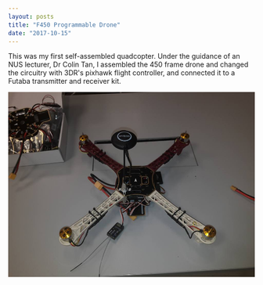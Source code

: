 ```yaml
---
layout: posts
title: "F450 Programmable Drone"
date: "2017-10-15"
---
```


This was my first self-assembled quadcopter. Under the guidance of an NUS lecturer, Dr Colin Tan, I assembled the 450 frame drone and changed the circuitry with 3DR's pixhawk flight controller, and connected it to a Futaba transmitter and receiver kit.

![f450](./f450.jpg)
